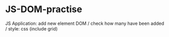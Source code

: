 # JS-DOM-practise
JS Application: add new element DOM  / check how many have been added / style: css (include grid)
